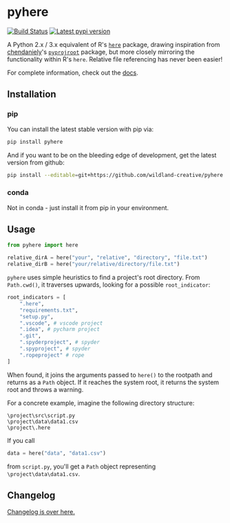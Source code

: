 # pyhere

[![Build Status](https://app.travis-ci.com/wildland-creative/pyhere.svg?token=GxyKmrsgdFZwzkt4xB3m&branch=master)](https://travis-ci.com/wildland-creative/pyhere)
[![Latest pypi version](https://img.shields.io/pypi/v/pyhere)](https://pypi.org/project/pyhere/)

A Python 2.x / 3.x equivalent of R's [`here`][1] package, drawing inspiration from [chendaniely][2]'s [`pyprojroot`][3] package, but more closely mirroring the functionality within R's `here`. Relative file referencing has never been easier!

For complete information, check out the [docs](docs).

## Installation

### pip

You can install the latest stable version with pip via:

```bash
pip install pyhere
```

And if you want to be on the bleeding edge of development, get the latest version from github:

```bash
pip install --editable=git+https://github.com/wildland-creative/pyhere.git#egg=pyhere
```

### conda

Not in conda - just install it from pip in your environment.

## Usage

```python
from pyhere import here

relative_dirA = here("your", "relative", "directory", "file.txt")
relative_dirB = here("your/relative/directory/file.txt")
```

`pyhere` uses simple heuristics to find a project's root directory. From `Path.cwd()`, it traverses upwards, looking for a possible `root_indicator`:

```python
root_indicators = [
    ".here",
    "requirements.txt",
    "setup.py",
    ".vscode", # vscode project
    ".idea", # pycharm project
    ".git",
    ".spyderproject", # spyder
    ".spyproject", # spyder
    ".ropeproject" # rope
]
```

When found, it joins the arguments passed to `here()` to the rootpath and returns as a `Path` object. If it reaches the system root, it returns the system root and throws a warning.

For a concrete example, imagine the following directory structure:

```
\project\src\script.py
\project\data\data1.csv
\project\.here
```

If you call

```python
data = here("data", "data1.csv")
```

from `script.py`, you'll get a `Path` object representing `\project\data\data1.csv`.

## Changelog

[Changelog is over here.](CHANGELOG.md)

[1]: https://github.com/r-lib/here
[2]: https://github.com/chendaniely
[3]: https://github.com/chendaniely/pyprojroot
